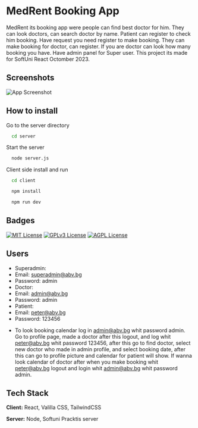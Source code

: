 
# MedRent Booking App

MedRent its booking app were people can find best doctor for him.
They can look doctors, can search doctor by name.
Patient can register to check him booking.
Have request you need register to make booking.
They can make booking for doctor, can register.
If you are doctor can look how many booking you have.
Have admin panel for Super user.
This project its made for SoftUni React Octomber 2023.


## Screenshots

![App Screenshot](https://i.postimg.cc/8cY18CBw/sftini.png)


## How to install


Go to the server directory

```bash
  cd server
```



Start the server

```bash
  node server.js
```
Client side install and run
```bash
  cd client
```
```bash
  npm install
```
```bash
  npm run dev
```





## Badges


[![MIT License](https://img.shields.io/badge/License-MIT-green.svg)](https://choosealicense.com/licenses/mit/)
[![GPLv3 License](https://img.shields.io/badge/License-GPL%20v3-yellow.svg)](https://opensource.org/licenses/)
[![AGPL License](https://img.shields.io/badge/license-AGPL-blue.svg)](http://www.gnu.org/licenses/agpl-3.0)


## Users

- Superadmin:
- Email: superadmin@abv.bg
- Password: admin
- Doctor:
- Email: admin@abv.bg
- Password: admin
- Patient:
- Email: peter@abv.bg
- Password: 123456
* To look booking calendar log in admin@abv.bg whit password admin. Go to profile page, made a doctor after this logout, and log whit peter@abv.bg whit password 123456, after this go to find doctor, select new doctor who made in admin profile, and select booking date, after this can go to profile picture and calendar for patient will show. If wanna look calendar of doctor after when you make booking whit peter@abv.bg logout and login whit admin@abv.bg whit password admin.

## Tech Stack

**Client:** React, Valilla CSS, TailwindCSS

**Server:** Node, Softuni Pracktis server

